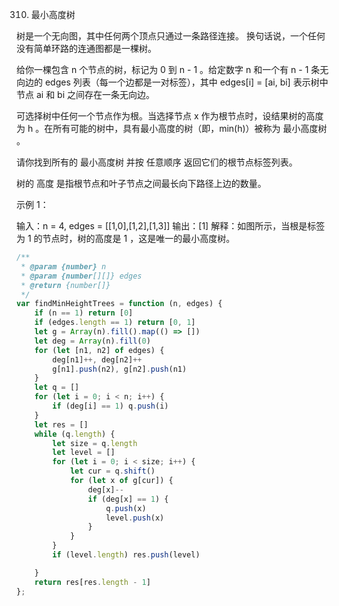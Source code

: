 310. 最小高度树

树是一个无向图，其中任何两个顶点只通过一条路径连接。 换句话说，一个任何没有简单环路的连通图都是一棵树。

给你一棵包含 n 个节点的树，标记为 0 到 n - 1 。给定数字 n 和一个有 n - 1 条无向边的 edges 列表（每一个边都是一对标签），其中 edges[i] = [ai, bi] 表示树中节点 ai 和 bi 之间存在一条无向边。

可选择树中任何一个节点作为根。当选择节点 x 作为根节点时，设结果树的高度为 h 。在所有可能的树中，具有最小高度的树（即，min(h)）被称为 最小高度树 。

请你找到所有的 最小高度树 并按 任意顺序 返回它们的根节点标签列表。

树的 高度 是指根节点和叶子节点之间最长向下路径上边的数量。
 

示例 1：


输入：n = 4, edges = [[1,0],[1,2],[1,3]]
输出：[1]
解释：如图所示，当根是标签为 1 的节点时，树的高度是 1 ，这是唯一的最小高度树。
```js
/**
 * @param {number} n
 * @param {number[][]} edges
 * @return {number[]}
 */
var findMinHeightTrees = function (n, edges) {
    if (n == 1) return [0]
    if (edges.length == 1) return [0, 1]
    let g = Array(n).fill().map(() => [])
    let deg = Array(n).fill(0)
    for (let [n1, n2] of edges) {
        deg[n1]++, deg[n2]++
        g[n1].push(n2), g[n2].push(n1)
    }
    let q = []
    for (let i = 0; i < n; i++) {
        if (deg[i] == 1) q.push(i)
    }
    let res = []
    while (q.length) {
        let size = q.length
        let level = []
        for (let i = 0; i < size; i++) {
            let cur = q.shift()
            for (let x of g[cur]) {
                deg[x]--
                if (deg[x] == 1) {
                    q.push(x)
                    level.push(x)
                }
            }
        }
        if (level.length) res.push(level)

    }
    return res[res.length - 1]
};